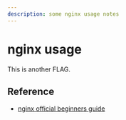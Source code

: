 ```yaml
---
description: some nginx usage notes
---
```


# nginx usage

This is another FLAG.

## Reference

* [nginx official beginners guide](http://nginx.org/en/docs/beginners_guide.html)

